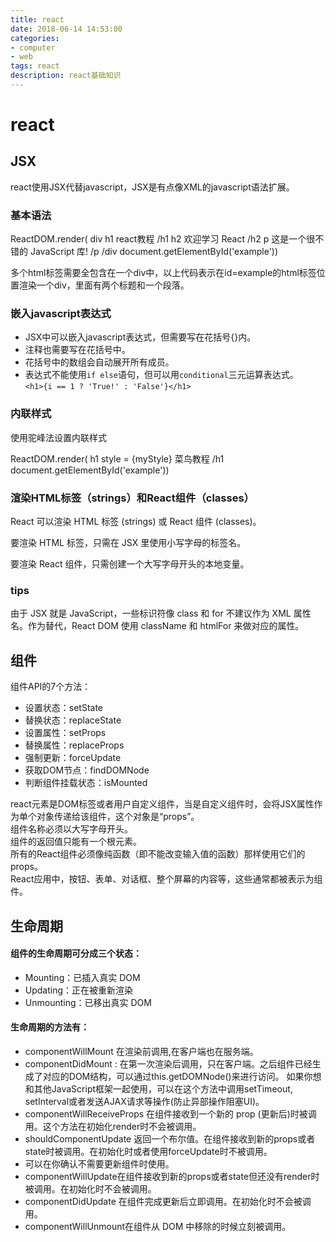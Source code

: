 ```yaml
---
title: react
date: 2018-06-14 14:53:00
categories: 
- computer
- web
tags: react
description: react基础知识
---     
```


# react

## JSX

react使用JSX代替javascript，JSX是有点像XML的javascript语法扩展。

### 基本语法

ReactDOM.render(
  div 
    h1 react教程 /h1
    h2 欢迎学习 React /h2
    p 这是一个很不错的 JavaScript 库! /p
  /div
document.getElementById('example'))

多个html标签需要全包含在一个div中，以上代码表示在id=example的html标签位置渲染一个div，里面有两个标题和一个段落。

### 嵌入javascript表达式

* JSX中可以嵌入javascript表达式，但需要写在花括号{}内。
* 注释也需要写在花括号中。
* 花括号中的数组会自动展开所有成员。
* 表达式不能使用`if else`语句，但可以用`conditional`三元运算表达式。  
  `<h1>{i == 1 ? 'True!' : 'False'}</h1>`

### 内联样式

使用驼峰法设置内联样式

ReactDOM.render(
  h1 style = {myStyle} 菜鸟教程 /h1
  document.getElementById('example'))

### 渲染HTML标签（strings）和React组件（classes）

React 可以渲染 HTML 标签 (strings) 或 React 组件 (classes)。

要渲染 HTML 标签，只需在 JSX 里使用小写字母的标签名。


要渲染 React 组件，只需创建一个大写字母开头的本地变量。


### tips

由于 JSX 就是 JavaScript，一些标识符像 class 和 for 不建议作为 XML 属性名。作为替代，React DOM 使用 className 和 htmlFor 来做对应的属性。

## 组件

组件API的7个方法：

* 设置状态：setState
* 替换状态：replaceState
* 设置属性：setProps
* 替换属性：replaceProps
* 强制更新：forceUpdate
* 获取DOM节点：findDOMNode
* 判断组件挂载状态：isMounted

react元素是DOM标签或者用户自定义组件，当是自定义组件时，会将JSX属性作为单个对象传递给该组件，这个对象是“props”。  
组件名称必须以大写字母开头。  
组件的返回值只能有一个根元素。  
所有的React组件必须像纯函数（即不能改变输入值的函数）那样使用它们的props。  
React应用中，按钮、表单、对话框、整个屏幕的内容等，这些通常都被表示为组件。

## 生命周期

#### 组件的生命周期可分成三个状态：

* Mounting：已插入真实 DOM
* Updating：正在被重新渲染
* Unmounting：已移出真实 DOM

#### 生命周期的方法有：

* componentWillMount 在渲染前调用,在客户端也在服务端。
* componentDidMount : 在第一次渲染后调用，只在客户端。之后组件已经生成了对应的DOM结构，可以通过this.getDOMNode()来进行访问。 如果你想和其他JavaScript框架一起使用，可以在这个方法中调用setTimeout, setInterval或者发送AJAX请求等操作(防止异部操作阻塞UI)。
* componentWillReceiveProps 在组件接收到一个新的 prop (更新后)时被调用。这个方法在初始化render时不会被调用。
* shouldComponentUpdate 返回一个布尔值。在组件接收到新的props或者state时被调用。在初始化时或者使用forceUpdate时不被调用。
* 可以在你确认不需要更新组件时使用。
* componentWillUpdate在组件接收到新的props或者state但还没有render时被调用。在初始化时不会被调用。
* componentDidUpdate 在组件完成更新后立即调用。在初始化时不会被调用。
* componentWillUnmount在组件从 DOM 中移除的时候立刻被调用。